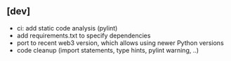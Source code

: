 ## [dev]
- ci: add static code analysis (pylint)
- add requirements.txt to specify dependencies
- port to recent web3 version, which allows using newer Python versions
- code cleanup (import statements, type hints, pylint warning, ..)
